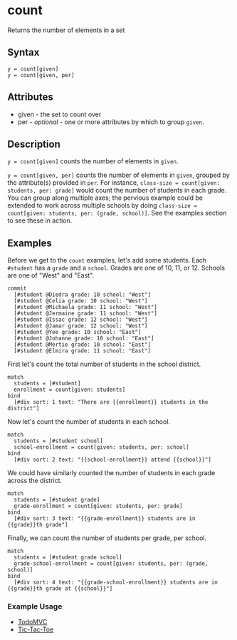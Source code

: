 # count

Returns the number of elements in a set

## Syntax

```
y = count[given]
y = count[given, per]
```

## Attributes

- given - the set to count over
- per - _optional_ - one or more attributes by which to group `given`.

## Description

`y = count[given]` counts the number of elements in `given`.

`y = count[given, per]` counts the number of elements in `given`, grouped by the attribute(s) provided in `per`. For instance, `class-size = count[given: students, per: grade]` would count the number of students in each grade. You can group along multiple axes; the pervious example could be extended to work across multiple schools by doing `class-size = count[given: students, per: (grade, school)]`. See the examples section to see these in action.

## Examples

Before we get to the `count` examples, let's add some students. Each `#student` has a `grade` and a `school`. Grades are one of 10, 11, or 12. Schools are one of "West" and "East".

```
commit
  [#student @Diedra grade: 10 school: "West"]
  [#student @Celia grade: 10 school: "West"]
  [#student @Michaela grade: 11 school: "West"]
  [#student @Jermaine grade: 11 school: "West"]
  [#student @Issac grade: 12 school: "West"]
  [#student @Jamar grade: 12 school: "West"]
  [#student @Yee grade: 10 school: "East"]
  [#student @Johanne grade: 10 school: "East"]
  [#student @Mertie grade: 10 school: "East"]
  [#student @Elmira grade: 11 school: "East"]
```

First let's count the total number of students in the school district.

```
match
  students = [#student]
  enrollment = count[given: students]
bind
  [#div sort: 1 text: "There are {{enrollment}} students in the district"]
```

Now let's count the number of students in each school.

```
match
  students = [#student school]
  school-enrollment = count[given: students, per: school]
bind
  [#div sort: 2 text: "{{school-enrollment}} attend {{school}}"]
```

We could have similarly counted the number of students in each grade across the district.

```
match
  students = [#student grade]
  grade-enrollment = count[given: students, per: grade]
bind
  [#div sort: 3 text: "{{grade-enrollment}} students are in {{grade}}th grade"]
```

Finally, we can count the number of students per grade, per school. 

```
match
  students = [#student grade school]
  grade-school-enrollment = count[given: students, per: (grade, school)]
bind
  [#div sort: 4 text: "{{grade-school-enrollment}} students are in {{grade}}th grade at {{school}}"]
```

### Example Usage

- [TodoMVC](https://github.com/witheve/Eve/blob/master/examples/todomvc.eve#L31)
- [Tic-Tac-Toe](https://github.com/witheve/Eve/blob/master/examples/tic-tac-toe.eve#L67)

